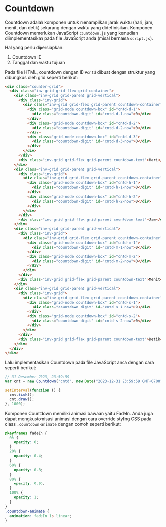 # Countdown

Countdown adalah komponen untuk menampilkan jarak waktu (hari, jam, menit, dan detik) sekarang dengan waktu yang didefinisikan. Komponen Countdown memerlukan JavaScript `countdown.js` yang kemudian diimplementasikan pada file JavaScript anda (misal bernama `script.js`).

Hal yang perlu dipersiapkan:

1. Countdown ID
2. Tanggal dan waktu tujuan

Pada file HTML, countdown dengan ID `#cntd` dibuat dengan struktur yang dibungkus oleh grid seperti berikut:

```html
<div class="counter-grid">
  <div class="inv-grid grid-flex grid-container">
    <div class="inv-grid grid-parent grid-vertical">
      <div class="inv-grid">
        <div class="inv-grid grid-flex grid-parent countdown-container">
          <div class="grid-node countdown-box" id="cntd-d-1">
            <div class="countdown-digit" id="cntd-d-1-now">0</div>
          </div>
          <div class="grid-node countdown-box" id="cntd-d-2">
            <div class="countdown-digit" id="cntd-d-2-now">0</div>
          </div>
          <div class="grid-node countdown-box" id="cntd-d-3">
            <div class="countdown-digit" id="cntd-d-3-now">0</div>
          </div>
        </div>
      </div>
      <div class="inv-grid grid-flex grid-parent countdown-text">Hari</div>
    </div>
    <div class="inv-grid grid-parent grid-vertical">
      <div class="inv-grid">
        <div class="inv-grid grid-flex grid-parent countdown-container">
          <div class="grid-node countdown-box" id="cntd-h-1">
            <div class="countdown-digit" id="cntd-h-1-now">0</div>
          </div>
          <div class="grid-node countdown-box" id="cntd-h-2">
            <div class="countdown-digit" id="cntd-h-2-now">0</div>
          </div>
        </div>
      </div>
      <div class="inv-grid grid-flex grid-parent countdown-text">Jam</div>
    </div>
    <div class="inv-grid grid-parent grid-vertical">
      <div class="inv-grid">
        <div class="inv-grid grid-flex grid-parent countdown-container">
          <div class="grid-node countdown-box" id="cntd-m-1">
            <div class="countdown-digit" id="cntd-m-1-now">0</div>
          </div>
          <div class="grid-node countdown-box" id="cntd-m-2">
            <div class="countdown-digit" id="cntd-m-2-now">0</div>
          </div>
        </div>
      </div>
      <div class="inv-grid grid-flex grid-parent countdown-text">Menit</div>
    </div>
    <div class="inv-grid grid-parent grid-vertical">
      <div class="inv-grid">
        <div class="inv-grid grid-flex grid-parent countdown-container">
          <div class="grid-node countdown-box" id="cntd-s-1">
            <div class="countdown-digit" id="cntd-s-1-now">0</div>
          </div>
          <div class="grid-node countdown-box" id="cntd-s-2">
            <div class="countdown-digit" id="cntd-s-2-now">0</div>
          </div>
        </div>
      </div>
      <div class="inv-grid grid-flex grid-parent countdown-text">Detik</div>
    </div>
  </div>
</div>
```

Lalu implementasikan Countdown pada file JavaScript anda dengan cara seperti berikut:

```js
// 31 Desember 2023, 23:59:59
var cnt = new Countdown("cntd", new Date("2023-12-31 23:59:59 GMT+0700"));

setInterval(function () {
  cnt.tick();
  cnt.draw();
}, 1000);
```

Komponen Countdown memiliki animasi bawaan yaitu FadeIn. Anda juga dapat mengkustomisasi animasi dengan cara override styling CSS pada class `.countdown-animate` dengan contoh seperti berikut:

```css
@keyframes fadeIn {
  0% {
    opacity: 0;
  }
  20% {
    opacity: 0.4;
  }
  60% {
    opacity: 0.8;
  }
  80% {
    opacity: 0.95;
  }
  100% {
    opacity: 1;
  }
}
.countdown-animate {
  animation: fadeIn 1s linear;
}
```
